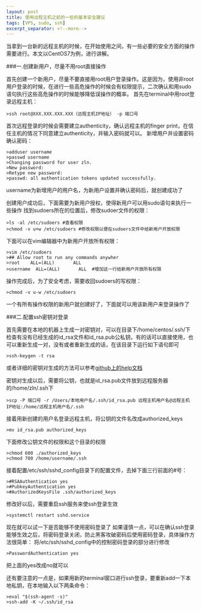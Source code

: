 ```yaml
---
layout: post
title: 使用远程主机之前的一些的基本安全建议
tags: [VPS, sudo, ssh]
excerpt_separator: <!--more-->
---
```

当拿到一台新的远程主机的时候，在开始使用之间，有一些必要的安全方面的操作需要进行。本文以CentOS7为例，进行讲解。
<!--more-->

###一.创建新用户，尽量不用root直接操作

首先创建一个新用户，尽量不要直接用root用户登录操作。这是因为，使用非root用户登录的时候，在进行一些高危操作的时候会有权限提示，二次确认和用sudo语句执行这些高危操作的时候能够降低误操作的概率。
首先在terminal中用root登录远程主机：

    >ssh root@XXX.XXX.XXX.XXX（远程主机IP地址） -p 端口号

首次远程登录的时候会需要建立authenticity，确认远程主机的finger print，在信任主机的情况下同意建立authenticity，并输入密码就可以。
新增用户并设置密码确认密码：

    >adduser username
    >passwd username
    >Changing password for user zln.
    >New password:
    >Retype new password:
    >passwd: all authentication tokens updated successfully.

username为新增用户的用户名，为新用户设置并确认密码后，就创建成功了

创建用户成功后，下面需要为新用户授权，使得新用户可以用sudo语句来执行一些操作
找到sudoers所在的位置后，修改sudoer文件的权限：

    >ls -al /etc/sudoers #查看权限
    >chmod -v u+w /etc/sudoers #修改权限以便在sudoers文件中给新用户开放权限

下面可以在vim编辑器中为新用户开放所有权限：

    >vim /etc/sudoers
    >## Allow root to run any commands anywher
    >root    ALL=(ALL)       ALL
    >username  ALL=(ALL)       ALL  #增加这一行给新用户开放所有权限

操作完成后，为了安全考虑，需要收回sudoers的写权限：

    >chmod -v u-w /etc/sudoers

一个有所有操作权限的新用户就创建好了，下面就可以用该新用户来登录操作了

###二.配置ssh密钥对登录

首先需要在本地的机器上生成一对密钥对，可以在目录下/home/centos/.ssh/下检查有没有已经生成的id_rsa文件和id_rsa.pub公私钥，有的话可以直接使用，也可以重新生成一对，没有或者重新生成的话，在该目录下运行如下语句即可

    >ssh-keygen -t rsa

或者详细的密钥对生成的方法可以参考[github上的help文档](https://help.github.com/articles/generating-a-new-ssh-key-and-adding-it-to-the-ssh-agent)

密钥对生成以后，需要将公钥，也就是id_rsa.pub文件放到远程服务器的/home/zln/.ssh下

    >scp -P 端口号 -r /Users/本地用户名/.ssh/id_rsa.pub 远程主机用户名@远程主机IP地址:/home/远程主机用户名/.ssh

接着用新创建的用户名登录远程主机，将公钥的文件名改成authorized_keys

    >mv id_rsa.pub authorized_keys

下面修改公钥文件的权限和这个目录的权限

    >chmod 600 ./authorized_keys
    >chmod 700 /home/username/.ssh

接着配置/etc/ssh/sshd_config目录下的配置文件，去掉下面三行前面的#号：

    >#RSAAuthentication yes
    >#PubkeyAuthentication yes
    >#AuthorizedKeysFile .ssh/authorized_keys

修改好以后，需要重启ssh服务来使ssh登录生效

    >systemctl restart sshd.service

现在就可以试一下是否能够不使用密码登录了
如果谨慎一点，可以在确认ssh登录能够生效之后，将密码登录关闭，防止黑客攻破密码后使用密码登录，具体操作方法很简单：
将/etc/ssh/sshd_config中的控制密码登录的部分进行修改

    >PasswordAuthentication yes

把上面的yes改成no就可以

还有要注意的一点是，如果用新的terminal窗口进行ssh登录，要重新add一下本地私钥，在本地输入以下两条命令：

    >eval "$(ssh-agent -s)"
    >ssh-add -K ~/.ssh/id_rsa



